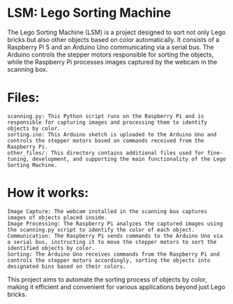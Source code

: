 # LSM: Lego Sorting Machine

The Lego Sorting Machine (LSM) is a project designed to sort not only Lego bricks but also other objects based on color automatically. It consists of a Raspberry Pi 5 and an Arduino Uno communicating via a serial bus. The Arduino controls the stepper motors responsible for sorting the objects, while the Raspberry Pi processes images captured by the webcam in the scanning box.
# Files:

    scanning.py: This Python script runs on the Raspberry Pi and is responsible for capturing images and processing them to identify objects by color.
    sorting.ino: This Arduino sketch is uploaded to the Arduino Uno and controls the stepper motors based on commands received from the Raspberry Pi.
    other_files/: This directory contains additional files used for fine-tuning, development, and supporting the main functionality of the Lego Sorting Machine.

# How it works:

    Image Capture: The webcam installed in the scanning box captures images of objects placed inside.
    Image Processing: The Raspberry Pi analyzes the captured images using the scanning.py script to identify the color of each object.
    Communication: The Raspberry Pi sends commands to the Arduino Uno via a serial bus, instructing it to move the stepper motors to sort the identified objects by color.
    Sorting: The Arduino Uno receives commands from the Raspberry Pi and controls the stepper motors accordingly, sorting the objects into designated bins based on their colors.

This project aims to automate the sorting process of objects by color, making it efficient and convenient for various applications beyond just Lego bricks.
